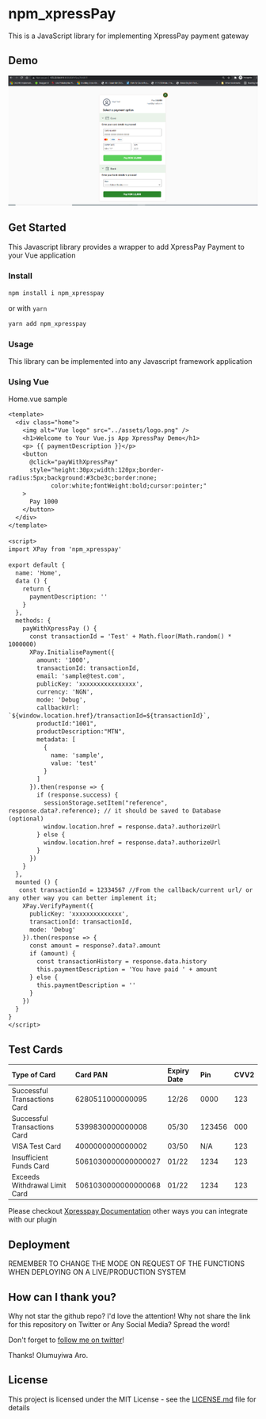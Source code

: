 # npm_xpressPay

This is a JavaScript library for implementing XpressPay payment gateway

## Demo

![Demo](npm_xpressPay.PNG?raw=true "Demo Image")

## Get Started

This Javascript library provides a wrapper to add XpressPay Payment to your Vue application



### Install

```sh
npm install i npm_xpresspay
```

or with `yarn`

```sh
yarn add npm_xpresspay
```

### Usage

This library can be implemented into any Javascript framework application


###  Using Vue
Home.vue sample
```vue
<template>
  <div class="home">
    <img alt="Vue logo" src="../assets/logo.png" />
    <h1>Welcome to Your Vue.js App XpressPay Demo</h1>
    <p> {{ paymentDescription }}</p>
    <button
      @click="payWithXpressPay"
      style="height:30px;width:120px;border-radius:5px;background:#3cbe3c;border:none;
            color:white;fontWeight:bold;cursor:pointer;"
    >
      Pay 1000
    </button>
  </div>
</template>

<script>
import XPay from 'npm_xpresspay'

export default {
  name: 'Home',
  data () {
    return {
      paymentDescription: ''
    }
  },
  methods: {
    payWithXpressPay () {
      const transactionId = 'Test' + Math.floor(Math.random() * 1000000)
      XPay.InitialisePayment({
        amount: '1000',
        transactionId: transactionId,
        email: 'sample@test.com',
        publicKey: 'xxxxxxxxxxxxxxxx',
        currency: 'NGN',
        mode: 'Debug',
        callbackUrl: `${window.location.href}/transactionId=${transactionId}`,
        productId:"1001",
        productDescription:"MTN",
        metadata: [
          {
            name: 'sample',
            value: 'test'
          }
        ]
      }).then(response => {
        if (response.success) {
          sessionStorage.setItem("reference", response.data?.reference); // it should be saved to Database (optional)
          window.location.href = response.data?.authorizeUrl
        } else {
          window.location.href = response.data?.authorizeUrl
        }
      })
    }
  },
  mounted () {
   const transactionId = 12334567 //From the callback/current url/ or any other way you can better implement it;
    XPay.VerifyPayment({
      publicKey: 'xxxxxxxxxxxxxx',
      transactionId: transactionId,
      mode: 'Debug'
    }).then(response => {
      const amount = response?.data?.amount
      if (amount) {
        const transactionHistory = response.data.history
        this.paymentDescription = 'You have paid ' + amount
      } else {
        this.paymentDescription = ''
      }
    })
  }
}
</script>
```
## Test Cards
|Type of Card       | Card PAN              | Expiry Date  | Pin  | CVV2   
| :------------------------------------------------- | :------------------------- | :---------- | :---------- | :----------
| Successful Transactions Card | 6280511000000095  | 12/26 | 0000 | 123
| Successful Transactions Card | 5399830000000008  | 05/30 | 123456 | 000
| VISA Test Card | 4000000000000002  | 	03/50 | 	N/A | 123
| Insufficient Funds Card | 5061030000000000027  | 01/22 | 1234 | 123
| Exceeds Withdrawal Limit Card | 5061030000000000068  | 01/22 | 1234 | 123


Please checkout [Xpresspay Documentation](https://github.com) other ways you can integrate with our plugin
## Deployment

REMEMBER TO CHANGE THE MODE ON REQUEST OF THE FUNCTIONS WHEN DEPLOYING ON A LIVE/PRODUCTION SYSTEM


## How can I thank you?

Why not star the github repo? I'd love the attention! Why not share the link for this repository on Twitter or Any Social Media? Spread the word!

Don't forget to [follow me on twitter](https://twitter.com/muyiTechBadtGuy)!

Thanks!
Olumuyiwa Aro.

## License

This project is licensed under the MIT License - see the [LICENSE.md](LICENSE.md) file for details

